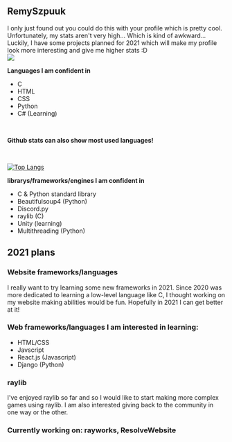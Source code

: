 ## RemySzpuuk

I only just found out you could do this with your profile which is pretty cool. Unfortunately, my stats aren't very high... Which is kind of awkward...
Luckily, I have some projects planned for 2021 which will make my profile look more interesting and give me higher stats :D
<br>
[![](https://github-readme-stats.vercel.app/api?username=RemySzpuuk&count_private=true&hide=contribs,prs&show_icons=true&theme=radical&include_all_commits=true)](https://github.com/RemySzpuuk/github-readme-stats)

**Languages I am confident in**
 - C
 - HTML
 - CSS
 - Python
 - C# (Learning)
 
<br>

**Github stats can also show most used languages!**

<br>

[![Top Langs](https://github-readme-stats.vercel.app/api/top-langs/?username=RemySzpuuk&layout=compact&theme=radical)](https://github.com/RemySzpuuk/github-readme-stats)

 
 **librarys/frameworks/engines I am confident in**
 - C & Python standard library
 - Beautifulsoup4 (Python)
 - Discord.py
 - raylib (C)
 - Unity (learning)
 - Multithreading (Python)
 
## 2021 plans
### Website frameworks/languages

I really want to try learning some new frameworks in 2021. Since 2020 was more dedicated to learning a low-level language like C, I thought working on my website making      abilities would be fun. Hopefully in 2021 I can get better at it!

### **Web frameworks/languages I am interested in learning:** 
 - HTML/CSS </li>
 - Javscript </li>
 - React.js (Javascript) </li>
 - Django (Python) </li>

### raylib

I've enjoyed raylib so far and so I would like to start making more complex games using raylib.
I am also interested giving back to the community in one way or the other.

### Currently working on: rayworks, ResolveWebsite






<!--
**RemySzpuuk/RemySzpuuk** is a ✨ _special_ ✨ repository because its `README.md` (this file) appears on your GitHub profile.

Here are some ideas to get you started:

- 🔭 I’m currently working on ...
- 🌱 I’m currently learning ...
- 👯 I’m looking to collaborate on ...
- 🤔 I’m looking for help with ...
- 💬 Ask me about ...
- 📫 How to reach me: ...
- 😄 Pronouns: ...
- ⚡ Fun fact: ...
-->
